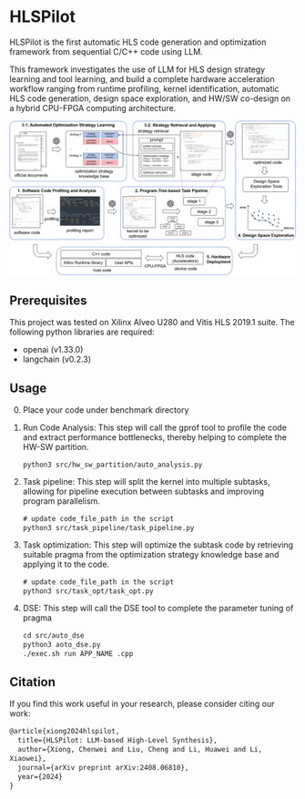 # HLSPilot

HLSPilot is the first automatic HLS code generation and optimization framework from sequential C/C++ code using LLM. 

This framework investigates the use of LLM for HLS design strategy learning and tool learning, and build a complete hardware acceleration workflow ranging from runtime profiling, kernel identification, automatic HLS code generation, design space exploration, and HW/SW co-design on a hybrid CPU-FPGA computing architecture.

![](./src/pic/framework-v4.2.png)

## Prerequisites

This project was tested on Xilinx Alveo U280 and Vitis HLS 2019.1 suite. The following python libraries are required: 
* openai (v1.33.0)
* langchain (v0.2.3)

## Usage

0. Place your code under benchmark directory

1. Run Code Analysis: This step will call the gprof tool to profile the code and extract performance bottlenecks, thereby helping to complete the HW-SW partition.

   ```shell
   python3 src/hw_sw_partition/auto_analysis.py
   ```

2. Task pipeline: This step will split the kernel into multiple subtasks, allowing for pipeline execution between subtasks and improving program parallelism.

   ```shell
   # update code_file_path in the script
   python3 src/task_pipeline/task_pipeline.py
   ```

3. Task optimization: This step will optimize the subtask code by retrieving suitable pragma from the optimization strategy knowledge base and applying it to the code.

   ```shell
   # update code_file_path in the script
   python3 src/task_opt/task_opt.py
   ```

4. DSE: This step will call the DSE tool to complete the parameter tuning of pragma

   ```shell
   cd src/auto_dse
   python3 aoto_dse.py
   ./exec.sh run APP_NAME .cpp
   ```

## Citation

If you find this work useful in your research, please consider citing our work:

```
@article{xiong2024hlspilot,
  title={HLSPilot: LLM-based High-Level Synthesis},
  author={Xiong, Chenwei and Liu, Cheng and Li, Huawei and Li, Xiaowei},
  journal={arXiv preprint arXiv:2408.06810},
  year={2024}
}
```